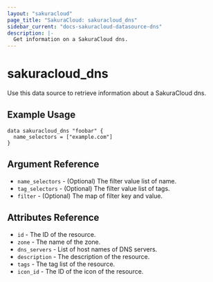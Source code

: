 ```yaml
---
layout: "sakuracloud"
page_title: "SakuraCloud: sakuracloud_dns"
sidebar_current: "docs-sakuracloud-datasource-dns"
description: |-
  Get information on a SakuraCloud dns.
---
```


# sakuracloud\_dns

Use this data source to retrieve information about a SakuraCloud dns.

## Example Usage

```hcl
data sakuracloud_dns "foobar" {
  name_selectors = ["example.com"]
}
```

## Argument Reference

 * `name_selectors` - (Optional) The filter value list of name.
 * `tag_selectors` - (Optional) The filter value list of tags.
 * `filter` - (Optional) The map of filter key and value.

## Attributes Reference

* `id` - The ID of the resource.
* `zone` - The name of the zone.
* `dns_servers` - List of host names of DNS servers.
* `description` - The description of the resource.
* `tags` - The tag list of the resource.
* `icon_id` - The ID of the icon of the resource.
